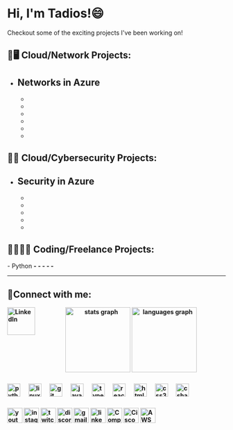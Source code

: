 <h1>Hi, I'm Tadios!</a>😄</h1>

Checkout some of the exciting projects I've been working on!

<h2>📶🖥️ Cloud/Network Projects:</h2>

- <b>Networks in Azure</b>
  - 
  - 
  - 
  - 
  - 
  - 
  - 

<h2> 🔐🪪 Cloud/Cybersecurity Projects:</h2>

- <b>Security in Azure</b>
  - 
  - 
  - 
  - 
  - 
  - 

<h2> 👨🏻‍💻🐍 Coding/Freelance Projects:</h2>
- </b> Python <b/>
  - 
  - 
  - 
  - 
  -



---
<h2>🤳Connect with me:</h2>


[<img align="left" alt="LinkedIn" width="64px" src="https://static.vecteezy.com/system/resources/previews/018/930/587/original/linkedin-logo-linkedin-icon-transparent-free-png.png" />][linkedin]



[linkedin]: https://www.linkedin.com/in/tadios-welday-b623362b6/?trk=opento_sprofile_topcard






























<div align="center">
  <img src="https://github-readme-stats.vercel.app/api?username=yourusername&hide_title=false&hide_rank=false&show_icons=true&include_all_commits=true&count_private=true&disable_animations=false&theme=dracula&locale=en&hide_border=false" height="150" alt="stats graph"  />
  <img src="https://github-readme-stats.vercel.app/api/top-langs?username=yourusername&locale=en&hide_title=false&layout=compact&card_width=320&langs_count=5&theme=dracula&hide_border=false" height="150" alt="languages graph"  />
</div>

###



###

<div align="left">
  <img src="https://cdn.jsdelivr.net/gh/devicons/devicon/icons/python/python-original.svg" height="30" alt="python logo"  />
  <img width="12" />
  <img src="https://cdn.jsdelivr.net/gh/devicons/devicon/icons/linux/linux-original.svg" height="30" alt="linux logo"  />
  <img width="12" />
  <img src="https://cdn.jsdelivr.net/gh/devicons/devicon/icons/git/git-original.svg" height="30" alt="git logo"  />
  <img width="12" />
  <img src="https://cdn.jsdelivr.net/gh/devicons/devicon/icons/javascript/javascript-original.svg" height="30" alt="javascript logo"  />
  <img width="12" />
  <img src="https://cdn.jsdelivr.net/gh/devicons/devicon/icons/typescript/typescript-original.svg" height="30" alt="typescript logo"  />
  <img width="12" />
  <img src="https://cdn.jsdelivr.net/gh/devicons/devicon/icons/react/react-original.svg" height="30" alt="react logo"  />
  <img width="12" />
  <img src="https://cdn.jsdelivr.net/gh/devicons/devicon/icons/html5/html5-original.svg" height="30" alt="html5 logo"  />
  <img width="12" />
  <img src="https://cdn.jsdelivr.net/gh/devicons/devicon/icons/css3/css3-original.svg" height="30" alt="css3 logo"  />
  <img width="12" />
  <img src="https://cdn.jsdelivr.net/gh/devicons/devicon/icons/csharp/csharp-original.svg" height="30" alt="csharp logo"  />
  <img width="12" />
  
</div>

###

<div align="left">
  <img src="https://img.shields.io/static/v1?message=Youtube&logo=youtube&label=&color=FF0000&logoColor=white&labelColor=&style=for-the-badge" height="35" alt="youtube logo"  />
  <img src="https://img.shields.io/static/v1?message=Instagram&logo=instagram&label=&color=E4405F&logoColor=white&labelColor=&style=for-the-badge" height="35" alt="instagram logo"  />
  <img src="https://img.shields.io/static/v1?message=Twitch&logo=twitch&label=&color=9146FF&logoColor=white&labelColor=&style=for-the-badge" height="35" alt="twitch logo"  />
  <img src="https://img.shields.io/static/v1?message=Discord&logo=discord&label=&color=7289DA&logoColor=white&labelColor=&style=for-the-badge" height="35" alt="discord logo"  />
  <img src="https://img.shields.io/static/v1?message=Gmail&logo=gmail&label=&color=D14836&logoColor=white&labelColor=&style=for-the-badge" height="35" alt="gmail logo"  />
  <img src="https://img.shields.io/static/v1?message=LinkedIn&logo=linkedin&label=&color=0077B5&logoColor=white&labelColor=&style=for-the-badge" height="35" alt="linkedin logo"  />
  <img src="https://img.shields.io/static/v1?message=CompTIA+&logo=certified&label=&color=2F4F4F&logoColor=white&labelColor=&style=for-the-badge" height="35" alt="CompTIA+ logo" />
  <img src="https://img.shields.io/static/v1?message=CCNA&logo=cisco&label=&color=1BA0D7&logoColor=white&labelColor=&style=for-the-badge" height="35" alt="Cisco logo" />
  <img src="https://img.shields.io/static/v1?message=AWS&logo=amazon&label=&color=FF9900&logoColor=white&labelColor=&style=for-the-badge" height="35" alt="AWS logo" />
</div>

<br clear="both">


